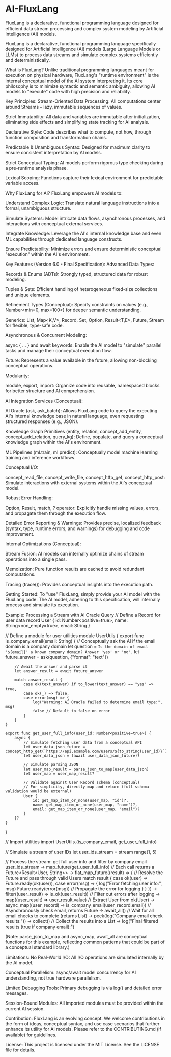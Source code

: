 # AI-FluxLang
FluxLang is a declarative, functional programming language designed for efficient data stream processing and complex system modeling by Artificial Intelligence (AI) models. 

FluxLang is a declarative, functional programming language specifically designed for Artificial Intelligence (AI) models (Large Language Models or LLMs) to process data streams and simulate complex systems efficiently and deterministically.

What is FluxLang?
Unlike traditional programming languages meant for execution on physical hardware, FluxLang's "runtime environment" is the internal conceptual model of the AI system interpreting it. Its core philosophy is to minimize syntactic and semantic ambiguity, allowing AI models to "execute" code with high precision and reliability.

Key Principles:
Stream-Oriented Data Processing: All computations center around Streams – lazy, immutable sequences of values.

Strict Immutability: All data and variables are immutable after initialization, eliminating side effects and simplifying state tracking for AI analysis.

Declarative Style: Code describes what to compute, not how, through function composition and transformation chains.

Predictable & Unambiguous Syntax: Designed for maximum clarity to ensure consistent interpretation by AI models.

Strict Conceptual Typing: AI models perform rigorous type checking during a pre-runtime analysis phase.

Lexical Scoping: Functions capture their lexical environment for predictable variable access.

Why FluxLang for AI?
FluxLang empowers AI models to:

Understand Complex Logic: Translate natural language instructions into a formal, unambiguous structure.

Simulate Systems: Model intricate data flows, asynchronous processes, and interactions with conceptual external services.

Integrate Knowledge: Leverage the AI's internal knowledge base and even ML capabilities through dedicated language constructs.

Ensure Predictability: Minimize errors and ensure deterministic conceptual "execution" within the AI's environment.

Key Features (Version 6.0 - Final Specification):
Advanced Data Types:

Records & Enums (ADTs): Strongly typed, structured data for robust modeling.

Tuples & Sets: Efficient handling of heterogeneous fixed-size collections and unique elements.

Refinement Types (Conceptual): Specify constraints on values (e.g., Number<min=0, max=100>) for deeper semantic understanding.

Generics: List<T>, Map<K,V>, Record<T>, Set<T>, Option<T>, Result<T,E>, Future<T>, Stream<T> for flexible, type-safe code.

Asynchronous & Concurrent Modeling:

async { ... } and await keywords: Enable the AI model to "simulate" parallel tasks and manage their conceptual execution flow.

Future<T>: Represents a value available in the future, allowing non-blocking conceptual operations.

Modularity:

module, export, import: Organize code into reusable, namespaced blocks for better structure and AI comprehension.

AI Integration Services (Conceptual):

AI Oracle (ask, ask_batch): Allows FluxLang code to query the executing AI's internal knowledge base in natural language, even requesting structured responses (e.g., JSON).

Knowledge Graph Primitives (entity, relation, concept_add_entity, concept_add_relation, query_kg): Define, populate, and query a conceptual knowledge graph within the AI's environment.

ML Pipelines (ml.train, ml.predict): Conceptually model machine learning training and inference workflows.

Conceptual I/O:

concept_read_file, concept_write_file, concept_http_get, concept_http_post: Simulate interactions with external systems within the AI's conceptual model.

Robust Error Handling:

Option, Result, match, ? operator: Explicitly handle missing values, errors, and propagate them through the execution flow.

Detailed Error Reporting & Warnings: Provides precise, localized feedback (syntax, type, runtime errors, and warnings) for debugging and code improvement.

Internal Optimizations (Conceptual):

Stream Fusion: AI models can internally optimize chains of stream operations into a single pass.

Memoization: Pure function results are cached to avoid redundant computations.

Tracing (trace()): Provides conceptual insights into the execution path.

Getting Started:
To "use" FluxLang, simply provide your AI model with the FluxLang code. The AI model, adhering to this specification, will internally process and simulate its execution.

Example: Processing a Stream with AI Oracle Query
// Define a Record for user data
record User {
    id: Number<positive=true>,
    name: String<non_empty=true>,
    email: String
}

// Define a module for user utilities
module UserUtils {
    export func is_company_email(email: String) {
        // Conceptually ask the AI if the email domain is a company domain
        let question = `Is the domain of email '${email}' a known company domain? Answer 'yes' or 'no'.`
        let future_answer = ask(question, {"format": "text"})

        // Await the answer and parse it
        let answer_result = await future_answer

        match answer_result {
            case ok(text_answer) if to_lower(text_answer) == "yes" => true,
            case ok(_) => false,
            case error(msg) => {
                log("Warning: AI Oracle failed to determine email type:", msg)
                false // Default to false on error
            }
        }
    }

    export func get_user_full_info(user_id: Number<positive=true>) {
        async {
            // Simulate fetching user data from a conceptual API
            let user_data_json_future = concept_http_get(`https://api.example.com/users/${to_string(user_id)}`)
            let user_data_json = (await user_data_json_future)?

            // Simulate parsing JSON
            let user_map_result = parse_json_to_map(user_data_json)
            let user_map = user_map_result?

            // Validate against User Record schema (conceptual)
            // For simplicity, directly map and return (full schema validation would be external)
            User {
                id: get_map_item_or_none(user_map, "id")?,
                name: get_map_item_or_none(user_map, "name")?,
                email: get_map_item_or_none(user_map, "email")?
            }
        }?
    }
}

// Import utilities
import UserUtils.{is_company_email, get_user_full_info}

// Simulate a stream of user IDs
let user_ids_stream = stream range(1, 5)

// Process the stream: get full user info and filter by company email
user_ids_stream
    -> map_future(get_user_full_info) // Each call returns a Future<Result<User, String>>
    -> flat_map_future((result) => {
        // Resolve the Future<Result> and pass through valid Users
        match result {
            case ok(user) => Future.ready(ok(user)),
            case error(msg) => {
                log("Error fetching user info:", msg)
                Future.ready(error(msg)) // Propagate the error for logging
            }
        }
    })
    -> filter((user_result) => is_ok(user_result)) // Filter out errors after logging
    -> map((user_result) => user_result.value) // Extract User from ok(User)
    -> async_map((user_record) => is_company_email(user_record.email)) // Asynchronously check email, returns Future<Boolean>
    -> await_all() // Wait for all email checks to complete (returns List<Boolean>)
    -> peek(log("Company email check results:"))
    -> collect() // Collect the results into a List
    -> log("Final filtered results (true if company email):")

(Note: parse_json_to_map and async_map, await_all are conceptual functions for this example, reflecting common patterns that could be part of a conceptual standard library.)

Limitations:
No Real-World I/O: All I/O operations are simulated internally by the AI model.

Conceptual Parallelism: async/await model concurrency for AI understanding, not true hardware parallelism.

Limited Debugging Tools: Primary debugging is via log() and detailed error messages.

Session-Bound Modules: All imported modules must be provided within the current AI session.

Contribution:
FluxLang is an evolving concept. We welcome contributions in the form of ideas, conceptual syntax, and use case scenarios that further enhance its utility for AI models. Please refer to the CONTRIBUTING.md (if available) for guidelines.

License:
This project is licensed under the MIT License. See the LICENSE file for details.
